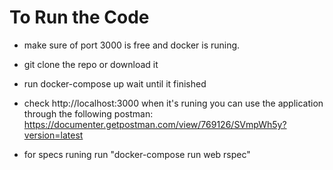 # To Run the Code

* make sure of port 3000 is free and docker is runing.

* git clone the repo or download it

* run docker-compose up wait until it finished

* check http://localhost:3000 when it's runing you can use the application through the following postman:
https://documenter.getpostman.com/view/769126/SVmpWh5y?version=latest

* for specs runing run "docker-compose run web rspec"